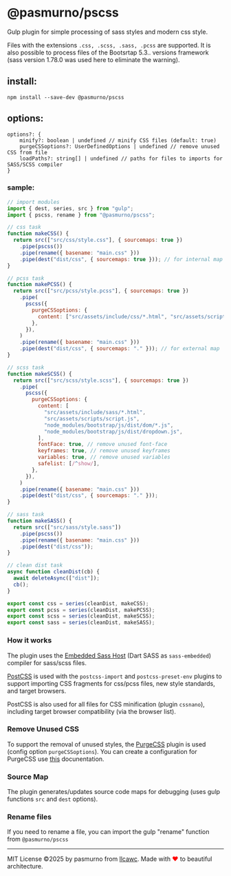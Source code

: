 # @pasmurno/pscss

Gulp plugin for simple processing of sass styles and modern css style.

Files with the extensions `.css, .scss, .sass, .pcss` are supported. It is also possible to process files of the Bootsrtap 5.3.. versions framework (sass version 1.78.0 was used here to eliminate the warning).

## install:

```
npm install --save-dev @pasmurno/pscss
```

## options:

```
options?: {
    minify?: boolean | undefined // minify CSS files (default: true)
    purgeCSSoptions?: UserDefinedOptions | undefined // remove unused CSS from file
    loadPaths?: string[] | undefined // paths for files to imports for SASS/SCSS compiler
}
```

### sample:

```js
// import modules
import { dest, series, src } from "gulp";
import { pscss, rename } from "@pasmurno/pscss";

// css task
function makeCSS() {
  return src(["src/css/style.css"], { sourcemaps: true })
    .pipe(pscss())
    .pipe(rename({ basename: "main.css" }))
    .pipe(dest("dist/css", { sourcemaps: true })); // for internal map
}

// pcss task
function makePCSS() {
  return src(["src/pcss/style.pcss"], { sourcemaps: true })
    .pipe(
      pscss({
        purgeCSSoptions: {
          content: ["src/assets/include/css/*.html", "src/assets/scripts/main.js"],
        },
      }),
    )
    .pipe(rename({ basename: "main.css" }))
    .pipe(dest("dist/css", { sourcemaps: "." })); // for external map
}

// scss task
function makeSCSS() {
  return src(["src/scss/style.scss"], { sourcemaps: true })
    .pipe(
      pscss({
        purgeCSSoptions: {
          content: [
            "src/assets/include/sass/*.html",
            "src/assets/scripts/script.js",
            "node_modules/bootstrap/js/dist/dom/*.js",
            "node_modules/bootstrap/js/dist/dropdown.js",
          ],
          fontFace: true, // remove unused font-face
          keyframes: true, // remove unused keyframes
          variables: true, // remove unused variables
          safelist: [/^show/],
        },
      }),
    )
    .pipe(rename({ basename: "main.css" }))
    .pipe(dest("dist/css", { sourcemaps: "." }));
}

// sass task
function makeSASS() {
  return src(["src/sass/style.sass"])
    .pipe(pscss())
    .pipe(rename({ basename: "main.css" }))
    .pipe(dest("dist/css"));
}

// clean dist task
async function cleanDist(cb) {
  await deleteAsync(["dist"]);
  cb();
}

export const css = series(cleanDist, makeCSS);
export const pcss = series(cleanDist, makePCSS);
export const scss = series(cleanDist, makeSCSS);
export const sass = series(cleanDist, makeSASS);
```

### How it works

The plugin uses the [Embedded Sass Host](https://www.npmjs.com/package/sass-embedded) (Dart SASS as `sass-embedded`) compiler for sass/scss files.

[PostCSS](https://github.com/postcss/postcss) is used with the `postcss-import` and `postcss-preset-env` plugins to support importing CSS fragments for css/pcss files, new style standards, and target browsers.

PostCSS is also used for all files for CSS minification (plugin `cssnano`), including target browser compatibility (via the browser list).

### Remove Unused CSS

To support the removal of unused styles, the [PurgeCSS](https://purgecss.com/) plugin is used (config option `purgeCSSoptions`). You can create a configuration for PurgeCSS use [this](https://purgecss.com/configuration.html) docunentation.

### Source Map

The plugin generates/updates source code maps for debugging (uses gulp functions `src` and `dest` options).

### Rename files

If you need to rename a file, you can import the gulp "rename" function from `@pasmurno/pscss`

---

MIT License ©2025 by pasmurno from [llcawc](https://github.com/llcawc). Made with <span style="color:red;">❤</span> to beautiful architecture.
